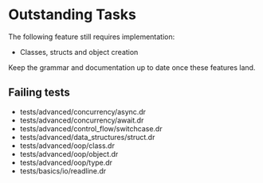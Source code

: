 # Outstanding Tasks

The following feature still requires implementation:

- Classes, structs and object creation

Keep the grammar and documentation up to date once these features land.

## Failing tests

- tests/advanced/concurrency/async.dr
- tests/advanced/concurrency/await.dr
- tests/advanced/control_flow/switchcase.dr
- tests/advanced/data_structures/struct.dr
- tests/advanced/oop/class.dr
- tests/advanced/oop/object.dr
- tests/advanced/oop/type.dr
- tests/basics/io/readline.dr
